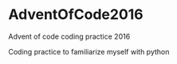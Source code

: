 # AdventOfCode2016
Advent of code coding practice 2016

Coding practice to familiarize myself with python
